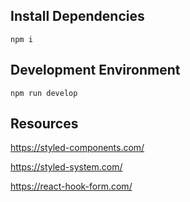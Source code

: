 ## Install Dependencies

```
npm i
```

## Development Environment

```
npm run develop
```

## Resources

https://styled-components.com/

https://styled-system.com/

https://react-hook-form.com/
